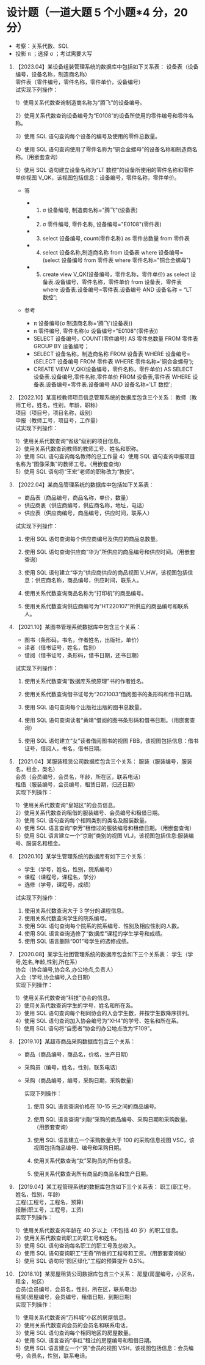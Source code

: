 # 设计题（一道大题 5 个小题\*4 分，20 分）

- 考察：关系代数、SQL
- 投影 π ；选择 σ ；考试需要大写

1. 【2023.04】某设备组装管理系统的数据库中包括如下关系表：
   设备表（设备编号，设备名称，制造商名称）  
   零件表（零件编号，零件名称，零件单价，设备编号）  
   试实现下列操作：

   1）使用关系代数查询制造商名称为“腾飞”的设备编号。

   2）使用关系代数查询设备编号为“E0108”的设备所使用的零件编号和零件名称。

   3）使用 SQL 语句查询每个设备的编号及使用的零件总数量。

   4）使用 SQL 语句查询使用了零件名称为“铜合金螺母”的设备名称和制造商名称。（用嵌套查询）

   5）使用 SQL 语句建立设备名称为“LT 数控”的设备所使用的零件名称和零件单价视图 V_QK，该视图包括信息：设备编号，零件名称，零件单价。

   - 答

     - 1. σ 设备编号, 制造商名称="腾飞"(设备表)
     - 2. σ 零件编号, 零件名称, 设备编号="E0108"(零件表)
     - 3. select 设备编号, count(零件名称) as 零件总数量 from 零件表
     - 4. select 设备名称,制造商名称 from 设备表 where 设备编号=(select 设备编号 from 零件表 where 零件名称="铜合金螺母")
     - 5. create view V_QK(设备编号，零件名称，零件单价) as select 设备表.设备编号，零件名称，零件单价 from 设备表，零件表 where 设备表.设备编号=零件表.设备编号 AND 设备名称 = “LT 数控”;

   - 参考
     - π 设备编号(σ 制造商名称='腾飞'(设备表))
     - π 零件编号, 零件名称(σ 设备编号="E0108"(零件表))
     - SELECT 设备编号，COUNT(零件编号) AS 零件总数量 FROM 零件表 GROUP BY 设备编号；
     - SELECT 设备名称，制造商名称 FROM 设备表 WHERE 设备编号=(SELECT 设备编号 FROM 零件表 WHERE 零件名称='铜合金螺母');
     - CREATE VIEW V_QK(设备编号，零件名称，零件单价) AS SELECT 设备表.设备编号,零件名称,零件单价 FROM 设备表,零件表 WHERE 设备表.设备编号=零件表.设备编号 AND 设备名称='LT 数控';

2. 【2022.10】某高校教师项目信息管理系统的数据库包含三个关系：
   教师（教师工号，姓名，性别，年龄，职称）  
   项目（项目号，项目名称，级别）  
   申报（教师工号，项目号，工作量）  
   试实现下列操作：

   1）使用关系代数查询“省级”级别的项目信息。  
   2）使用关系代数查询教师的教师工号、姓名和职称。  
   3）使用 SQL 语句查询每名教师的总工作量
   4）使用 SQL 语句查询申报项目名称为“图像采集”的教师工号。（用嵌套查询）  
   5）使用 SQL 语句将“王宏”老师的职称改为“教授”。

3. 【2022.04】某商品管理系统的数据库中包括如下关系表：

   - 商品表（商品编号，商品名称，单价，数量）
   - 供应商表（供应商编号，供应商名称，地址，电话）
   - 供应表（供应商编号，商品编号，供应时间，联系人）

   试实现下列操作：

   1. 使用 SQL 语句查询每个供应商编号及供应的商品总数量。

   2. 使用 SQL 语句查询供应商“华为”所供应的商品编号和供应时间。（用嵌套查询）

   3. 使用 SQL 语句建立“华为”供应商供应的商品视图 V_HW，该视图包括信息：供应商名称，商品编号，供应时间，联系人。

   4. 使用关系代数查询商品名称为“打印机”的商品编号。

   5. 使用关系代数查询供应商编号为“HT220107”所供应的商品编号和联系人。

4. 【2021.10】某图书管理系统数据库中包含三个关系：

   - 图书（条形码，书名，作者姓名，出版社，单价）
   - 读者（借书证号，姓名，性别）
   - 借阅（借书证号，条形码，借书日期，还书日期）

   试实现下列操作：

   1. 使用关系代数查询“数据库系统原理”书的作者姓名。

   2. 使用关系代数查询借书证号为“2021003”借阅图书的条形码和借书日期。

   3. 使用 SQL 语句查询每个出版社出版的图书总数量。

   4. 使用 SQL 语句查询读者“黄靖”借阅的图书条形码和借书日期。（用嵌套查询）

   5. 使用 SQL 语句建立“女”读者借阅图书的视图 FBB，该视图包括信息：借书证号，借阅人，书名，借书日期。

5. 【2021.04】某服装租赁公司数据库包含三个关系：
   服装（服装编号，服装名，租金，类名）  
   会员（会员编号，会员名，年龄，所在区，联系电话）  
   租借（服装编号，会员编号，租赁日期，归还日期）  
   实现下列操作：

   1）使用关系代数查询“皇姑区”的会员信息。  
   2）使用关系代数查询租借的服装编号、会员编号和租借日期。  
   3）使用 SQL 语句查询每个相同类别的类名及服装数量。  
   4）使用 SQL 语言查询“李芳”租借过的服装编号和租借日期。（用嵌套查询）  
   5）使用 SQL 语言建立一个“京剧”类别的视图 VLJ，该视图包括信息:服装编号、服装名和租金。

6. 【2020.10】某学生管理系统的数据库有如下三个关系：

   - 学生（学号，姓名，性别，院系编号）
   - 课程（课程号，课程名，学分）
   - 选修（学号，课程号，成绩）

   试实现下列操作：

   1. 使用关系代数查询大于 3 学分的课程信息。
   2. 使用关系代数查询学生的院系编号。
   3. 使用 SQL 语句查询每个院系的院系编号、性别及相应性别的人数。
   4. 使用 SQL 语言查询选修了“数据库”课程的学生学号和成绩。
   5. 使用 SQL 语言删除“001”号学生的选修成绩。

7. 【2020.08】某学生社团管理系统的数据库包含如下三个关系表：
   学生（学号,姓名,年龄,性别,所在系）  
   协会（协会编号,协会名,办公地点,负责人）  
   入会（学号,协会编号,入会日期）  
   实现下列操作：

   1）使用关系代数查询“科技”协会的信息。  
   2）使用关系代数查询学生的学号，姓名和所在系。  
   3）使用 SQL 语句查询每个相同协会的入会学生数，并按学生数降序排列。  
   4）使用 SQL 语句查询加入协会编号为“XH4”的学号、姓名和所在系。  
   5）使用 SQL 语句将“自愿者”协会的办公地点改为“F109”。

8. 【2019.10】某超市商品采购数据库包含三个关系：

   - 商品（商品编号，商品名，价格，生产日期）
   - 采购员（编号，姓名，性别，联系电话）
   - 采购（商品编号，编号，采购日期，采购数量）

     实现下列操作：

     1. 使用 SQL 语言查询价格在 10-15 元之间的商品编号。

     2. 使用 SQL 语言查询“刘聪”采购的商品编号、采购日期和采购数量。（用嵌套查询）

     3. 使用 SQL 语言建立一个采购数量大于 100 的采购信息视图 VSC，该视图包括商品编号、编号和采购日期。

     4. 使用关系代数查询“女”采购员的所有信息。

     5. 使用关系代数查询所有商品的商品名和生产日期。

9. 【2019.04】某工程管理系统的数据库包含如下三个关系表：
   职工(职工号，姓名，性别，年龄)  
   工程(工程号，工程名，预算)  
   报酬(职工号，工程号，工资)  
   实现下列操作：

   1）使用关系代数查询年龄在 40 岁以上（不包括 40 岁）的职工信息。  
   2）使用关系代数查询职工的职工号和姓名。  
   3）使用 SQL 语句查询每名职工的职工号及总收入。  
   4）使用 SQL 语句查询职工“王奇”所做的工程号和工资。（用嵌套查询做）  
   5）使用 SQL 语句将“园区绿化”工程的预算提升 0.5%。

10. 【2018.10】某房屋租赁公司数据库包含三个关系：
    房屋(房屋编号，小区名，租金，地区)  
    会员(会员编号，会员名，性别，所在区，联系电话)  
    租赁(房屋编号，会员编号，租借日期，到期日期)  
    实现下列操作：

    1）使用关系代数查询“万科城”小区的房屋信息。  
    2）使用关系代数查询会员的会员名和联系电话。  
    3）使用 SQL 语句查询每个相同地区的房屋数量。  
    4）使用 SQL 语言查询“李红”租过的房屋编号和租借日期。  
    5）使用 SQL 语言建立一个“男”会员的视图 VSH，该视图包括信息：会员编号，会员名，性别，联系电话。
